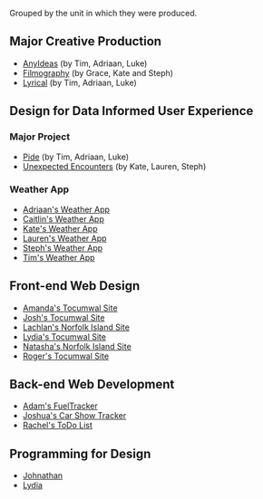 Grouped by the unit in which they were produced. 

## Major Creative Production

*   [AnyIdeas](projects/mcp/anyideas) (by Tim, Adriaan, Luke)
*   [Filmography](projects/mcp/filmography) (by Grace, Kate and Steph)
*   [Lyrical](projects/mcp/lyrical) (by Tim, Adriaan, Luke)

## Design for Data Informed User Experience

### Major Project
*   [Pide](projects/dynamic-data/major-project/pide) (by Tim, Adriaan, Luke)
*   [Unexpected Encounters](projects/dynamic-data/major-project/unexpected-encounters) (by Kate, Lauren, Steph)

### Weather App
*   [Adriaan's Weather App](projects/dynamic-data/weather-apps/adriaan-weather-app)
*   [Caitlin's Weather App](projects/dynamic-data/weather-apps/caitlin-willington-weather-app)
*   [Kate's Weather App](projects/dynamic-data/weather-apps/kate-newborn-weather-app)
*   [Lauren's Weather App](projects/dynamic-data/weather-apps/lauren-schilling-weather-app)
*   [Steph's Weather App](projects/dynamic-data/weather-apps/steph-brink-weather-app)
*   [Tim's Weather App](projects/dynamic-data/weather-apps/tim-knott-weather-app)


## Front-end Web Design
*   [Amanda's Tocumwal Site](projects/wdp/amanda)
*   [Josh's Tocumwal Site](projects/wdp/josh)
*   [Lachlan's Norfolk Island Site](projects/wdp/lachlan)
*   [Lydia's Tocumwal Site](projects/wdp/lydia)
*   [Natasha's Norfolk Island Site](projects/wdp/natasha)
*   [Roger's Tocumwal Site](projects/wdp/roger)


## Back-end Web Development
*   [Adam's FuelTracker](projects/back-end/adam-woodlee)
*   [Joshua's Car Show Tracker](projects/back-end/joshua-wren)
*   [Rachel's ToDo List](projects/back-end/rachel-palez)

## Programming for Design 

*   [Johnathan](projects/js/johnathan-simmons)
*   [Lydia](projects/js/lydia-douglas)
